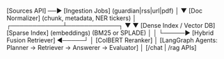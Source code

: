 [Sources API] ──► [Ingestion Jobs]
   (guardian|rss|url|pdf)      │
                               ▼
                        [Doc Normalizer]
                   (chunk, metadata, NER tickers)
                               │
                  ┌────────────┴────────────┐
                  ▼                         ▼
          [Dense Index / Vector DB]   [Sparse Index]
                (embeddings)            (BM25 or SPLADE)
                  │                         │
                  └─────► [Hybrid Fusion Retriever] ◄─────┘
                                  │
                           [ColBERT Reranker]
                                  │
                    [LangGraph Agents: Planner → Retriever
                         → Answerer → Evaluator]
                                  │
                            [/chat | /rag APIs]



